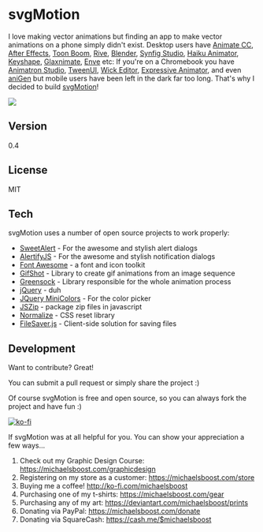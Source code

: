 svgMotion
===================

I love making vector animations but finding an app to make vector animations on a phone simply didn't exist. Desktop users have [Animate CC](https://www.adobe.com/products/animate.html), [After Effects](https://www.adobe.com/products/aftereffects.html), [Toon Boom](https://www.toonboom.com/), [Rive](https://rive.app/), [Blender](https://blender.org/), [Synfig Studio](https://www.synfig.org/), [Haiku Animator](https://www.haikuanimator.com/), [Keyshape](https://www.keyshapeapp.com/), [Glaxnimate](https://glaxnimate.mattbas.org/), [Enve](https://maurycyliebner.github.io/index) etc: If you're on a Chromebook you have [Animatron Studio](https://www.animatron.com/studio/), [TweenUI](https://tweenui.com/animator/), [Wick Editor](https://www.wickeditor.com/), [Expressive Animator](https://www.expressivesuite.com/), and even [aniGen](http://anigen.org/) but mobile users have been left in the dark far too long. That's why I decided to build [svgMotion](https://michaelsboost.github.io/svgMotion)!

![](https://raw.githubusercontent.com/michaelsboost/svgMotion/gh-pages/screenshot.png)

Version
-------------

0.4

License
-------------

MIT

Tech
-------------

svgMotion uses a number of open source projects to work properly:

* [SweetAlert](https://sweetalert.js.org/guides/) - For the awesome and stylish alert dialogs
* [AlertifyJS](http://alertifyjs.com/) - For the awesome and stylish notification dialogs
* [Font Awesome](https://fontawesome.com/) - a font and icon toolkit
* [GifShot](https://yahoo.github.io/gifshot/) - Library to create gif animations from an image sequence
* [Greensock](https://greensock.com/) - Library responsible for the whole animation process
* [jQuery](http://jquery.com/) - duh
* [JQuery MiniColors](https://labs.abeautifulsite.net/jquery-minicolors/index.html) - For the color picker
* [JSZip](https://stuk.github.io/jszip/) - package zip files in javascript
* [Normalize](https://github.com/necolas/normalize.css) - CSS reset library
* [FileSaver.js](https://github.com/eligrey/FileSaver.js/) - Client-side solution for saving files

Development
-------------

Want to contribute? Great!  

You can submit a pull request or simply share the project :)

Of course svgMotion is free and open source, so you can always fork the project and have fun :)

[![ko-fi](https://az743702.vo.msecnd.net/cdn/kofi2.png?v=0)](https://ko-fi.com/michaelsboost)

If svgMotion was at all helpful for you. You can show your appreciation a few ways...

1) Check out my Graphic Design Course: https://michaelsboost.com/graphicdesign
2) Registering on my store as a customer: https://michaelsboost.com/store
3) Buying me a coffee! http://ko-fi.com/michaelsboost
4) Purchasing one of my t-shirts: https://michaelsboost.com/gear
5) Purchasing any of my art: https://deviantart.com/michaelsboost/prints
6) Donating via PayPal: https://michaelsboost.com/donate
7) Donating via SquareCash: https://cash.me/$michaelsboost